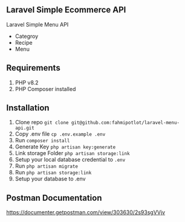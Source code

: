 ## Laravel Simple Ecommerce API 

Laravel Simple Menu API
- Categroy
- Recipe
- Menu

## Requirements
1. PHP v8.2
2. PHP Composer installed

## Installation 
1. Clone repo `git clone git@github.com:fahmipotlot/laravel-menu-api.git`
2. Copy .env file `cp .env.example .env`
3. Run `composer install`
4. Generate Key `php artisan key:generate`
5. Link storage Folder `php artisan storage:link`
6. Setup your local database credential to `.env`
7. Run `php artisan migrate`
8. Run `php artisan storage:link`
9. Setup your database to .env

## Postman Documentation
https://documenter.getpostman.com/view/303630/2s93sgVVjv


